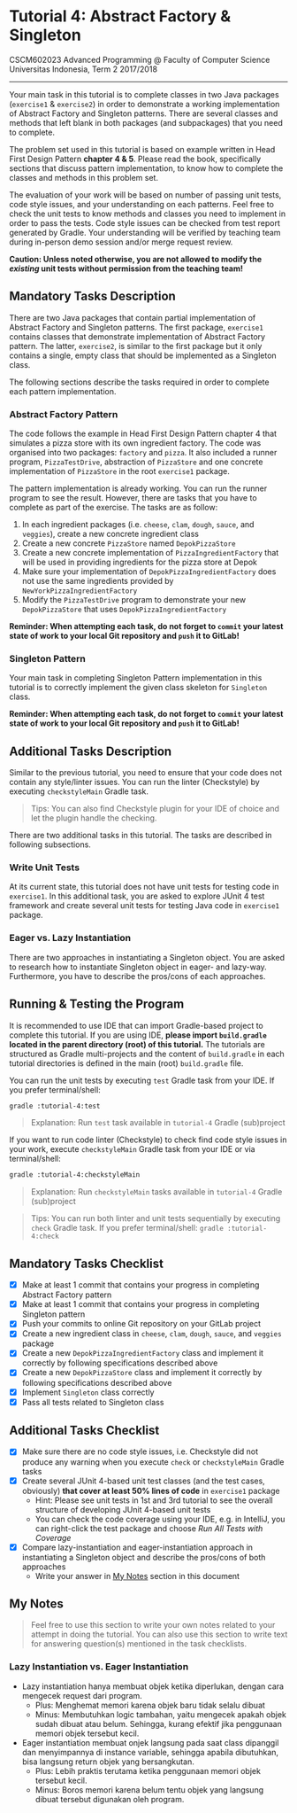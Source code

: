 # Tutorial 4: Abstract Factory & Singleton

CSCM602023 Advanced Programming @ Faculty of Computer Science Universitas
Indonesia, Term 2 2017/2018

* * *

Your main task in this tutorial is to complete classes in two Java packages
(`exercise1` & `exercise2`) in order to demonstrate a working implementation of
Abstract Factory and Singleton patterns. There are several classes and methods
that left blank in both packages (and subpackages) that you need to complete.

The problem set used in this tutorial is based on example written in Head First
Design Pattern **chapter 4 & 5**. Please read the book, specifically sections that
discuss pattern implementation, to know how to complete the classes and
methods in this problem set.

The evaluation of your work will be based on number of passing unit tests,
code style issues, and your understanding on each patterns. Feel free to check
the unit tests to know methods and classes you need to implement in order
to pass the tests. Code style issues can be checked from test report generated
by Gradle. Your understanding will be verified by teaching team during in-person
demo session and/or merge request review.

**Caution: Unless noted otherwise, you are not allowed to modify the _existing_
unit tests without permission from the teaching team!**

## Mandatory Tasks Description

There are two Java packages that contain partial implementation of Abstract
Factory and Singleton patterns. The first package, `exercise1` contains classes
that demonstrate implementation of Abstract Factory pattern. The latter,
`exercise2`, is similar to the first package but it only contains a single,
empty class that should be implemented as a Singleton class.

The following sections describe the tasks required in order to complete
each pattern implementation.

### Abstract Factory Pattern

The code follows the example in Head First Design Pattern chapter 4 that
simulates a pizza store with its own ingredient factory. The code was organised
into two packages: `factory` and `pizza`. It also included a runner program,
`PizzaTestDrive`, abstraction of `PizzaStore` and one concrete implementation of
`PizzaStore` in the root `exercise1` package.

The pattern implementation is already working. You can run the runner program
to see the result. However, there are tasks that you have to complete as part
of the exercise. The tasks are as follow:

1. In each ingredient packages (i.e. `cheese`, `clam`, `dough`, `sauce`, and 
`veggies`), create a new concrete ingredient class
2. Create a new concrete `PizzaStore` named `DepokPizzaStore`
3. Create a new concrete implementation of `PizzaIngredientFactory` that will
be used in providing ingredients for the pizza store at Depok
4. Make sure your implementation of `DepokPizzaIngredientFactory` does not use
the same ingredients provided by `NewYorkPizzaIngredientFactory`
5. Modify the `PizzaTestDrive` program to demonstrate your new `DepokPizzaStore`
that uses `DepokPizzaIngredientFactory`

**Reminder: When attempting each task, do not forget to `commit` your latest
state of work to your local Git repository and `push` it to GitLab!**

### Singleton Pattern

Your main task in completing Singleton Pattern implementation in this tutorial
is to correctly implement the given class skeleton for `Singleton` class.

**Reminder: When attempting each task, do not forget to `commit` your latest
state of work to your local Git repository and `push` it to GitLab!**

## Additional Tasks Description

Similar to the previous tutorial, you need to ensure that your code does not
contain any style/linter issues. You can run the linter (Checkstyle) by
executing `checkstyleMain` Gradle task.

> Tips: You can also find Checkstyle plugin for your IDE of choice and let
> the plugin handle the checking.

There are two additional tasks in this tutorial. The tasks are described in
following subsections.

### Write Unit Tests

At its current state, this tutorial does not have unit tests for testing code
in `exercise1`. In this additional task, you are asked to explore JUnit 4 test
framework and create several unit tests for testing Java code in `exercise1`
package.

### Eager vs. Lazy Instantiation

There are two approaches in instantiating a Singleton object. You are asked to
research how to instantiate Singleton object in eager- and lazy-way. Furthermore,
you have to describe the pros/cons of each approaches.

## Running & Testing the Program

It is recommended to use IDE that can import Gradle-based project to complete this
tutorial. If you are using IDE, **please import `build.gradle` located in the
parent directory (root) of this tutorial.** The tutorials are structured as
Gradle multi-projects and the content of `build.gradle` in each tutorial
directories is defined in the main (root) `build.gradle` file.

You can run the unit tests by executing `test` Gradle task from your IDE. If you
prefer terminal/shell:

```bash
gradle :tutorial-4:test
```

> Explanation: Run `test` task available in `tutorial-4` Gradle (sub)project

If you want to run code linter (Checkstyle) to check find code style issues in
your work, execute `checkstyleMain` Gradle task from your IDE or via
terminal/shell:

```bash
gradle :tutorial-4:checkstyleMain
```

> Explanation: Run `checkstyleMain` tasks available in `tutorial-4` Gradle
> (sub)project

> Tips: You can run both linter and unit tests sequentially by executing `check`
> Gradle task. If you prefer terminal/shell: `gradle :tutorial-4:check`

## Mandatory Tasks Checklist

- [x] Make at least 1 commit that contains your progress in completing
Abstract Factory pattern
- [x] Make at least 1 commit that contains your progress in completing
Singleton pattern
- [x] Push your commits to online Git repository on your GitLab project
- [x] Create a new ingredient class in `cheese`, `clam`, `dough`, `sauce`,
and `veggies` package
- [x] Create a new `DepokPizzaIngredientFactory` class and implement it
correctly by following specifications described above
- [x] Create a new `DepokPizzaStore` class and implement it correctly by
following specifications described above
- [x] Implement `Singleton` class correctly
- [x] Pass all tests related to Singleton class

## Additional Tasks Checklist

- [x] Make sure there are no code style issues, i.e. Checkstyle did not
produce any warning when you execute `check` or `checkstyleMain` Gradle
tasks
- [x] Create several JUnit 4-based unit test classes (and the test cases,
obviously) **that cover at least 50% lines of code** in `exercise1` package
    - Hint: Please see unit tests in 1st and 3rd tutorial to see the overall
    structure of developing JUnit 4-based unit tests
    - You can check the code coverage using your IDE, e.g. in IntelliJ, you can
    right-click the test package and choose *Run All Tests with Coverage*
- [x] Compare lazy-instantiation and eager-instantiation approach in instantiating
a Singleton object and describe the pros/cons of both approaches
    - Write your answer in [My Notes](#my-notes) section in this document

## My Notes

> Feel free to use this section to write your own notes related to your attempt
> in doing the tutorial. You can also use this section to write text for
> answering question(s) mentioned in the task checklists.

### Lazy Instantiation vs. Eager Instantiation
- Lazy instantiation hanya membuat objek ketika diperlukan, dengan cara mengecek
  request dari program.
  - Plus: Menghemat memori karena objek baru tidak selalu dibuat
  - Minus: Membutuhkan logic tambahan, yaitu mengecek apakah objek sudah dibuat
    atau belum. Sehingga, kurang efektif jika penggunaan memori objek tersebut kecil.
- Eager instantiation membuat onjek langsung pada saat class dipanggil dan
  menyimpannya di instance variable, sehingga apabila dibutuhkan, bisa langsung
  return objek yang bersangkutan.
  - Plus: Lebih praktis terutama ketika penggunaan memori objek tersebut kecil.
  - Minus: Boros memori karena belum tentu objek yang langsung dibuat tersebut
    digunakan oleh program.